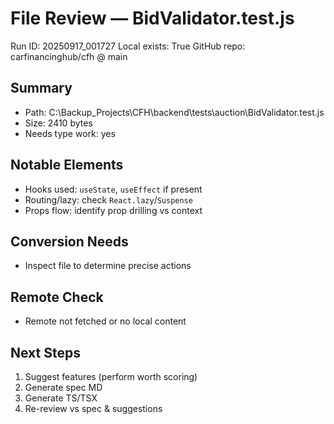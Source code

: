 # File Review — BidValidator.test.js
Run ID: 20250917_001727
Local exists: True
GitHub repo: carfinancinghub/cfh @ main

## Summary
- Path: C:\Backup_Projects\CFH\backend\tests\auction\BidValidator.test.js
- Size: 2410 bytes
- Needs type work: yes

## Notable Elements
- Hooks used: `useState`, `useEffect` if present
- Routing/lazy: check `React.lazy`/`Suspense`
- Props flow: identify prop drilling vs context

## Conversion Needs
- Inspect file to determine precise actions

## Remote Check
- Remote not fetched or no local content

## Next Steps
1) Suggest features (perform worth scoring)
2) Generate spec MD
3) Generate TS/TSX
4) Re-review vs spec & suggestions